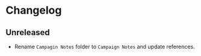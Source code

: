# Changelog

## Unreleased
- Rename `Campagin Notes` folder to `Campaign Notes` and update references.
